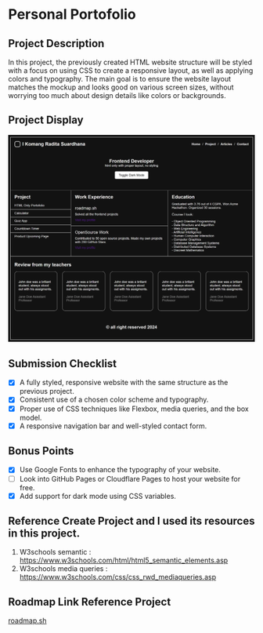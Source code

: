 # Personal Portofolio

## Project Description
In this project, the previously created HTML website structure will be styled with a focus on using CSS to create a responsive layout, as well as applying colors and typography. The main goal is to ensure the website layout matches the mockup and looks good on various screen sizes, without worrying too much about design details like colors or backgrounds.

## Project Display
![image](/Frontend/03-Personal-Portofolio/assets/Personal-Portofolio.png)

## Submission Checklist
- [x] A fully styled, responsive website with the same structure as the previous project.
- [x] Consistent use of a chosen color scheme and typography.
- [x] Proper use of CSS techniques like Flexbox, media queries, and the box model.
- [x] A responsive navigation bar and well-styled contact form.

## Bonus Points
- [x] Use Google Fonts to enhance the typography of your website.
- [ ] Look into GitHub Pages or Cloudflare Pages to host your website for free.
- [x] Add support for dark mode using CSS variables.

## Reference Create Project and I used its resources in this project. 
1) W3schools semantic : https://www.w3schools.com/html/html5_semantic_elements.asp
2) W3schools media queries : https://www.w3schools.com/css/css_rwd_mediaqueries.asp

## Roadmap Link Reference Project
[roadmap.sh](https://roadmap.sh/projects/portfolio-website)
